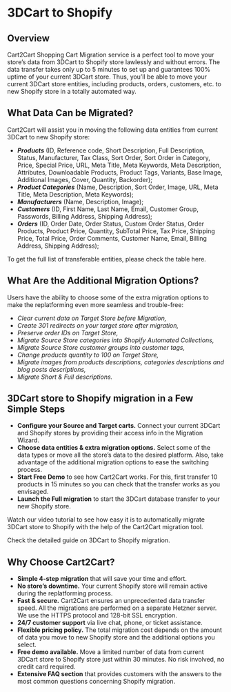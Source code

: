# 3DCart to Shopify
## Overview
Cart2Cart Shopping Cart Migration service is a perfect tool to move your store’s data from 3DCart to Shopify store lawlessly and without errors. The data transfer takes only up to 5 minutes to set up and guarantees 100% uptime of your current 3DCart store. Thus, you’ll be able to move your current 3DCart store entities, including products, orders, customers, etc. to new Shopify store in a totally automated way.

## What Data Can be Migrated?
Cart2Cart will assist you in moving the following data entities from current 3DCart to new Shopify store:
* **_Products_** (ID, Reference code, Short Description, Full Description, Status, Manufacturer, Tax Class, Sort Order, Sort Order in Category, Price, Special Price, URL, Meta Title, Meta Keywords, Meta Description, Attributes, Downloadable Products, Product Tags, Variants, Base Image, Additional Images, Cover, Quantity, Backorder);
* **_Product Categories_** (Name, Description, Sort Order, Image, URL, Meta Title, Meta Description, Meta Keywords);
* **_Manufacturers_** (Name, Description, Image);
* **_Customers_** (ID, First Name, Last Name, Email, Customer Group, Passwords, Billing Address, Shipping Address);
* **_Orders_** (ID, Order Date, Order Status, Custom Order Status, Order Products, Product Price, Quantity, SubTotal Price, Tax Price, Shipping Price, Total Price, Order Comments, Customer Name, Email, Billing Address, Shipping Address);


To get the full list of transferable entities, please check the table here.

## What Are the Additional Migration Options?
Users have the ability to choose some of the extra migration options to make the replatforming even more seamless and trouble-free:
* _Clear current data on Target Store before Migration,_
* _Create 301 redirects on your target store after migration,_
* _Preserve order IDs on Target Store,_
* _Migrate Source Store categories into Shopify Automated Collections,_
* _Migrate Source Store customer groups into customer tags,_
* _Change products quantity to 100 on Target Store,_
* _Migrate images from products descriptions, categories descriptions and blog posts descriptions,_
* _Migrate Short & Full descriptions._

## 3DCart store to Shopify migration in a Few Simple Steps
* **Configure your Source and Target carts.** Connect your current 3DCart and Shopify stores by providing their access info in the Migration Wizard.
* **Choose data entities & extra migration options.** Select some of the data types or move all the store’s data to the desired platform. Also, take advantage of the additional migration options to ease the switching process.
* **Start Free Demo** to see how Cart2Cart works. For this, first transfer 10 products in 15 minutes so you can check that the transfer works as you envisaged.
* **Launch the Full migration** to start the 3DCart database transfer to your new Shopify store.


Watch our video tutorial to see how easy it is to automatically migrate 3DCart store to Shopify with the help of the Cart2Cart migration tool.


Check the detailed guide on 3DCart to Shopify migration.

## Why Choose Cart2Cart?
* **Simple 4-step migration** that will save your time and effort.
* **No store’s downtime.** Your current Shopify store will remain active during the replatforming process.
* **Fast & secure.** Cart2Cart ensures an unprecedented data transfer speed. All the migrations are performed on a separate Hetzner server. We use the HTTPS protocol and 128-bit SSL encryption.
* **24/7 customer support** via live chat, phone, or ticket assistance.
* **Flexible pricing policy.** The total migration cost depends on the amount of data you move to new Shopify store and the additional options you select.
* **Free demo available.** Move a limited number of data from current 3DCart store to Shopify store just within 30 minutes. No risk involved, no credit card required.
* **Extensive FAQ section** that provides customers with the answers to the most common questions concerning Shopify migration.
